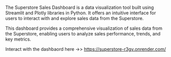 The Superstore Sales Dashboard is a data visualization tool built using Streamlit and Plotly libraries in Python. It offers an intuitive interface for users to interact with and explore sales data from the Superstore.

This dashboard provides a comprehensive visualization of sales data from the Superstore, enabling users to analyze sales performance, trends, and key metrics.

Interact with the dashbaord here ->> https://superstore-r3gv.onrender.com/
